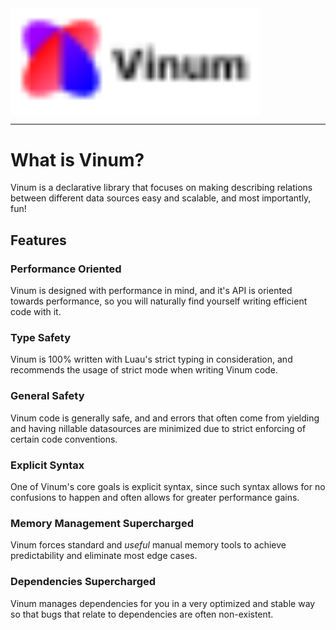 <img align = "center" width="400" src="gh-assets/Banner.svg">

_______

# What is Vinum?
Vinum is a declarative library that focuses on making describing relations between
different data sources easy and scalable, and most importantly, fun!

## Features
### Performance Oriented 
Vinum is designed with performance in mind, and it's API is oriented towards performance, so you will naturally find yourself writing efficient code with it.

### Type Safety
Vinum is 100% written with Luau's strict typing in consideration, and recommends the usage of strict mode when writing Vinum code.

### General Safety
Vinum code is generally safe, and and errors that often come from yielding and having nillable datasources are minimized due to strict enforcing of certain code conventions.

### Explicit Syntax
One of Vinum's core goals is explicit syntax, since such syntax allows for no confusions to happen and often allows for greater performance gains.

### Memory Management Supercharged
Vinum forces standard and *useful* manual memory tools to achieve predictability and eliminate most edge cases. 

### Dependencies Supercharged
Vinum manages dependencies for you in a very optimized and stable way so that bugs that relate to dependencies are often non-existent.